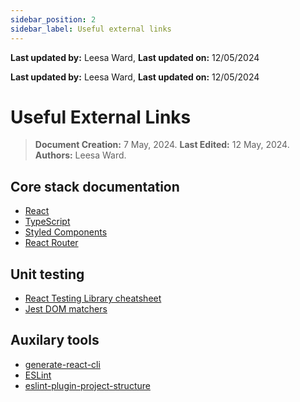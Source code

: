```yaml
---
sidebar_position: 2
sidebar_label: Useful external links
---
```


**Last updated by:** Leesa Ward, **Last updated on:** 12/05/2024


**Last updated by:** Leesa Ward, **Last updated on:** 12/05/2024

# Useful External Links

> **Document Creation:** 7 May, 2024. **Last Edited:** 12 May, 2024. **Authors:** Leesa Ward.

## Core stack documentation
- [React](https://react.dev/)
- [TypeScript](https://www.typescriptlang.org/docs/)
- [Styled Components](https://styled-components.com/)
- [React Router](https://reactrouter.com/)

## Unit testing
- [React Testing Library cheatsheet](https://testing-library.com/docs/react-testing-library/cheatsheet/)
- [Jest DOM matchers](https://github.com/testing-library/jest-dom?tab=readme-ov-file#custom-matchers)

## Auxilary tools
- [generate-react-cli](https://www.npmjs.com/package/generate-react-cli)
- [ESLint](https://eslint.org/docs/latest/)
- [eslint-plugin-project-structure](https://github.com/Igorkowalski94/eslint-plugin-project-structure)
